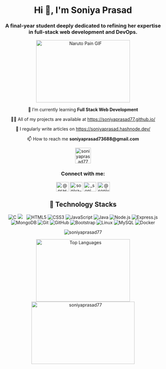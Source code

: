 <h1 align="center">Hi 👋, I'm Soniya Prasad</h1>
<h3 align="center">A final-year student deeply dedicated to refining her expertise in full-stack web development and DevOps.</h3>
<p align="center">
  <img src="https://media.giphy.com/media/hMAhEUs3fwEbC/giphy.gif" alt="Naruto Pain GIF" width="300" height="200" />
</p>


<p align="center">
  🌱 I’m currently learning <strong>Full Stack Web Development</strong>
</p>

<p align="center">
  👨‍💻 All of my projects are available at <a href="https://soniyaprasad77.github.io/">https://soniyaprasad77.github.io/</a>
</p>

<p align="center">
  📝 I regularly write articles on <a href="https://soniyaprasad.hashnode.dev/">https://soniyaprasad.hashnode.dev/</a>
</p>

<p align="center">
  📫 How to reach me <strong>soniyaprasad73688@gmail.com</strong>
</p>

<p align="center"> <img src="https://komarev.com/ghpvc/?username=soniyaprasad77&label=Profile%20views&color=0e75b6&style=flat" alt="soniyaprasad77" width="50" /> </p>

<h3 align="center">Connect with me:</h3>
<p align="center">
<a href="https://twitter.com/@prasad_soniya" target="blank"><img align="center" src="https://raw.githubusercontent.com/rahuldkjain/github-profile-readme-generator/master/src/images/icons/Social/twitter.svg" alt="@prasad_soniya" height="30" width="40" /></a>
<a href="https://linkedin.com/in/soniya-prasad-a8769b1a8" target="blank"><img align="center" src="https://raw.githubusercontent.com/rahuldkjain/github-profile-readme-generator/master/src/images/icons/Social/linked-in-alt.svg" alt="soniya-prasad-a8769b1a8" height="30" width="40" /></a>
<a href="https://instagram.com/_soni___ya" target="blank"><img align="center" src="https://raw.githubusercontent.com/rahuldkjain/github-profile-readme-generator/master/src/images/icons/Social/instagram.svg" alt="_soni___ya" height="30" width="40" /></a>
<a href="https://hashnode.com/@soniyaprasad" target="blank"><img align="center" src="https://raw.githubusercontent.com/rahuldkjain/github-profile-readme-generator/master/src/images/icons/Social/hashnode.svg" alt="@soniyaprasad" height="30" width="40" /></a>
</p>
<h2 align="center"> 🔭 Technology Stacks</h2>
<p align="center">
    <img alt="C" src="https://img.shields.io/badge/c-%2300599C.svg?&style=for-the-badge&logo=c&logoColor=white"/>
    <img src="https://img.shields.io/badge/git%20-%231572B6.svg?&style=for-the-badge&logo=git&logoColor=white" />&nbsp;&nbsp;
    <img alt="HTML5" src="https://img.shields.io/badge/html5-%23E34F26.svg?&style=for-the-badge&logo=html5&logoColor=white"/>
    <img alt="CSS3" src="https://img.shields.io/badge/css3-%231572B6.svg?&style=for-the-badge&logo=css3&logoColor=white"/>
    <img alt="JavaScript" src="https://img.shields.io/badge/javascript-%23323330.svg?&style=for-the-badge&logo=javascript&logoColor=%23F7DF1E"/>
    <img alt="Java" src="https://img.shields.io/badge/java-%23ED8B00.svg?&style=for-the-badge&logo=java&logoColor=white"/>
    <img alt="Node.js" src="https://img.shields.io/badge/node.js-%2343853D.svg?&style=for-the-badge&logo=node.js&logoColor=white"/>
    <img alt="Express.js" src="https://img.shields.io/badge/express.js-%23404D59.svg?&style=for-the-badge"/>
    <img alt="MongoDB" src="https://img.shields.io/badge/mongodb-%2347A248.svg?&style=for-the-badge&logo=mongodb&logoColor=white"/>
    <img alt="Git" src="https://img.shields.io/badge/git-%23F05032.svg?&style=for-the-badge&logo=git&logoColor=white"/>
    <img alt="GitHub" src="https://img.shields.io/badge/github-%23121011.svg?&style=for-the-badge&logo=github&logoColor=white"/>
    <img alt="Bootstrap" src="https://img.shields.io/badge/bootstrap-%23563D7C.svg?&style=for-the-badge&logo=bootstrap&logoColor=white"/>
    <img alt="Linux" src="https://img.shields.io/badge/linux-%23FCC624.svg?&style=for-the-badge&logo=linux&logoColor=black"/>
    <img alt="MySQL" src="https://img.shields.io/badge/mysql-%234479A1.svg?&style=for-the-badge&logo=mysql&logoColor=white"/>
    <img alt="Docker" src="https://img.shields.io/badge/docker-%230db7ed.svg?&style=for-the-badge&logo=docker&logoColor=white"/>
</p>

<p align="center"><img align="center" src="https://github-readme-streak-stats.herokuapp.com/?user=soniyaprasad77&background=0D1117&ring=007BFF&fire=007BFF&currStreakNum=007BFF&sideNums=007BFF&dates=007BFF" alt="soniyaprasad77" /></p>

<p align="center">
  <img src="https://github-readme-stats.vercel.app/api/top-langs/?username=soniyaprasad77&layout=compact&bg_color=45,0D1117,007BFF&title_color=ffffff&text_color=ffffff&langs_count=6" alt="Top Languages" style="width: 300px; height: 200px;">
  
  <img src="https://github-readme-stats.vercel.app/api?username=soniyaprasad77&show_icons=true&locale=en&bg_color=45,0D1117,007BFF" alt="soniyaprasad77" style="width: 330px; height: 200px;" />
</p>






